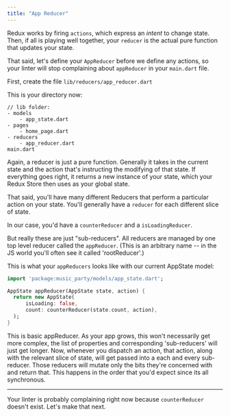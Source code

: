 ```yaml
---
title: "App Reducer"
---
```


Redux works by firing `actions`, which express an _intent_ to change state. Then, if all is playing well together, your `reducer` is the actual pure function that updates your state.

That said, let's define your `AppReducer` before we define any actions, so your linter will stop complaining about `appReducer` in your `main.dart` file.

First, create the file `lib/reducers/app_reducer.dart`

This is your directory now:

```
// lib folder:
- models
	- app_state.dart
- pages
	- home_page.dart
- reducers
	- app_reducer.dart
main.dart
```

Again, a reducer is just a pure function. Generally it takes in the current state and the action that's instructing the modifying of that state. If everything goes right, it returns a new instance of your state, which your Redux Store then uses as your global state.

That said, you'll have many different Reducers that perform a particular action on your state. You'll generally have a `reducer` for each different slice of state.

In our case, you'd have a `counterReducer` and a `isLoadingReducer`.

But really these are just "sub-reducers". All reducers are managed by one top level reducer called the `appReducer`. (This is an arbitrary name -- in the JS world you'll often see it called 'rootReducer'.)

This is what your `appReducers` looks like with our current AppState model:

```dart
import 'package:music_party/models/app_state.dart';

AppState appReducer(AppState state, action) {
  return new AppState(
      isLoading: false,
      count: counterReducer(state.count, action),
  );
}
```

This is basic appReducer. As your app grows, this won't necessarily get more complex, the list of properties and corresponding 'sub-reducers' will just get longer. Now, whenever you dispatch an action, that action, along with the relevant slice of state, will get passed into a each and every sub-reducer. Those reducers will mutate only the bits they're concerned with and return that. This happens in the order that you'd expect since its all synchronous.

***

Your linter is probably complaining right now because `counterReducer` doesn't exist. Let's make that next.
